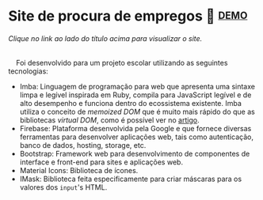 # Site de procura de empregos 💼 <sup><sub>[DEMO](https://site-empregos.web.app/)</sub></sup>

###### Clique no link ao lado do título acima para visualizar o site.

&nbsp;&nbsp;&nbsp;&nbsp;Foi desenvolvido para um projeto escolar utilizando as seguintes tecnologias:
- Imba: Linguagem de programação para web que apresenta uma sintaxe limpa e legível inspirada em Ruby, compila para JavaScript legível e de alto desempenho e funciona dentro do ecossistema existente. Imba utiliza o conceito de *memoized DOM* que é muito mais rápido do que as bibliotecas *virtual DOM*, como é possível ver no [artigo](https://www.freecodecamp.org/news/the-virtual-dom-is-slow-meet-the-memoized-dom-bb19f546cc52/).
- Firebase: Plataforma desenvolvida pela Google e que fornece diversas ferramentas para desenvolver aplicações web, tais como autenticação, banco de dados, hosting, storage, etc.
- Bootstrap: Framework web para desenvolvimento de componentes de interface e front-end para sites e aplicações web.
- Material Icons: Biblioteca de ícones.
- IMask: Biblioteca feita especificamente para criar máscaras para os valores dos `input`'s HTML.
